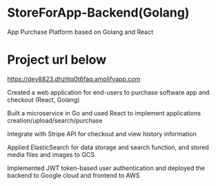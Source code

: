# StoreForApp-Backend(Golang)
App Purchase Platform based on Golang and React 
# Project url below
https://dev8823.dhzlitq0t6faq.amplifyapp.com

Created a web application for end-users to purchase software app and checkout (React, Golang)

Built a microservice in Go and used React to implement applications creation/upload/search/purchase

Integrate with Stripe API for checkout and view history information

Applied ElasticSearch for data storage and search function, and stored media files and images to GCS

Implemented JWT token-based user authentication and deployed the backend to Google cloud and frontend to AWS

